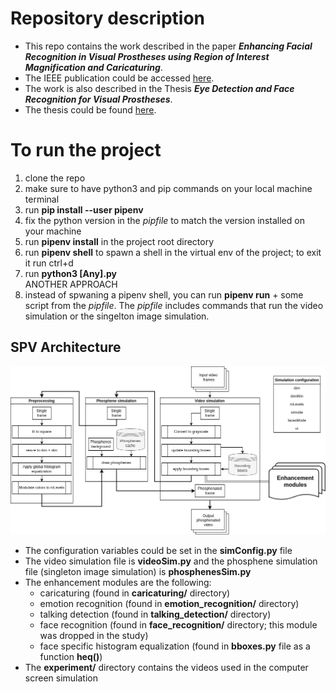 # Repository description
- This repo contains the work described in the paper ***Enhancing Facial Recognition in Visual Prostheses using Region of Interest Magnification and Caricaturing***.
- The IEEE publication could be accessed [here](https://ieeexplore.ieee.org/document/10401409).
- The work is also described in the Thesis ***Eye Detection and Face Recognition for Visual Prostheses***.
- The thesis could be found [here](./Thesis/).

# To run the project
1. clone the repo
2. make sure to have python3 and pip commands on your local machine terminal
3. run **pip install --user pipenv**
4. fix the python version in the *pipfile* to match the version installed on your machine
5. run **pipenv install** in the project root directory  
6. run **pipenv shell** to spawn a shell in the virtual env of the project; to exit it run ctrl+d
7. run **python3 [Any].py**  
ANOTHER APPROACH  
8. instead of spwaning a pipenv shell, you can run **pipenv run** + some script from the *pipfile*. The *pipfile* includes commands that run the video simulation or the singelton image simulation.


## SPV Architecture
![spv architecture](images/architecture.png "SPV architecture")

- The configuration variables could be set in the **simConfig.py** file
- The video simulation file is **videoSim.py** and the phosphene simulation file (singleton image simulation) is **phosphenesSim.py**
- The enhancement modules are the following:
    - caricaturing (found in **caricaturing/** directory)
    - emotion recognition (found in **emotion_recognition/** directory)
    - talking detection (found in **talking_detection/** directory)
    - face recognition (found in **face_recognition/** directory; this module was dropped in the study)
    - face specific histogram equalization (found in **bboxes.py** file as a function **heq()**)
- The **experiment/** directory contains the videos used in the computer screen simulation



